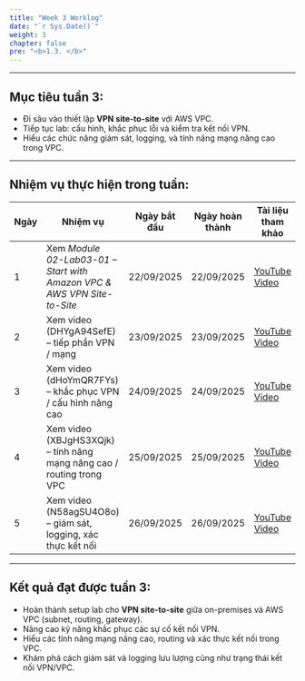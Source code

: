 ```yaml
---
title: "Week 3 Worklog"
date: "`r Sys.Date()`"
weight: 3
chapter: false
pre: "<b>1.3. </b>"
---
```


---

## Mục tiêu tuần 3:
- Đi sâu vào thiết lập **VPN site-to-site** với AWS VPC.  
- Tiếp tục lab: cấu hình, khắc phục lỗi và kiểm tra kết nối VPN.  
- Hiểu các chức năng giám sát, logging, và tính năng mạng nâng cao trong VPC.  

---

## Nhiệm vụ thực hiện trong tuần:

| Ngày | Nhiệm vụ                                                             | Ngày bắt đầu | Ngày hoàn thành | Tài liệu tham khảo |
| ---- | -------------------------------------------------------------------- | ------------- | ---------------- | ------------------- |
| 1    | Xem *Module 02-Lab03-01 – Start with Amazon VPC & AWS VPN Site-to-Site* | 22/09/2025     | 22/09/2025        | [YouTube Video](https://youtu.be/O5CIvG0Wt78) |
| 2    | Xem video (DHYgA94SefE) – tiếp phần VPN / mạng                      | 23/09/2025     | 23/09/2025        | [YouTube Video](https://youtu.be/DHYgA94SefE) |
| 3    | Xem video (dHoYmQR7FYs) – khắc phục VPN / cấu hình nâng cao         | 24/09/2025     | 24/09/2025        | [YouTube Video](https://youtu.be/dHoYmQR7FYs) |
| 4    | Xem video (XBJgHS3XQjk) – tính năng mạng nâng cao / routing trong VPC  | 25/09/2025     | 25/09/2025        | [YouTube Video](https://youtu.be/XBJgHS3XQjk) |
| 5    | Xem video (N58agSU4O8o) – giám sát, logging, xác thực kết nối         | 26/09/2025     | 26/09/2025        | [YouTube Video](https://youtu.be/N58agSU4O8o) |

---

## Kết quả đạt được tuần 3:
- Hoàn thành setup lab cho **VPN site-to-site** giữa on-premises và AWS VPC (subnet, routing, gateway).  
- Nâng cao kỹ năng khắc phục các sự cố kết nối VPN.  
- Hiểu các tính năng mạng nâng cao, routing và xác thực kết nối trong VPC.  
- Khám phá cách giám sát và logging lưu lượng cũng như trạng thái kết nối VPN/VPC.  
